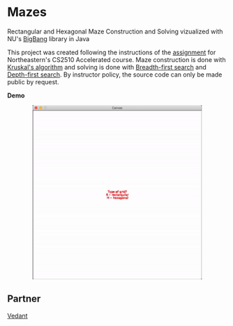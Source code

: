 # Mazes
Rectangular and Hexagonal Maze Construction and Solving vizualized with NU's [BigBang](https://course.ccs.neu.edu/cs2510h/image-doc.html) library in Java

This project was created following the instructions of the [assignment](https://github.com/h0rban/mazes/blob/master/assignment.pdf) for Northeastern's CS2510 Accelerated course. Maze construction is done with [Kruskal's algorithm](https://en.wikipedia.org/wiki/Kruskal%27s_algorithm) and solving is done with [Breadth-first search](https://en.wikipedia.org/wiki/Breadth-first_search) and [Depth-first search](https://en.wikipedia.org/wiki/Depth-first_search). By instructor policy, the source code can only be made public by request.

**Demo**

<p align="center">
  <img src="https://github.com/h0rban/mazes/blob/master/maze.gif" alt="Maze Demo" height="400"/>
</p>

## Partner
[Vedant](https://github.com/vrautela)
